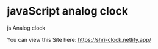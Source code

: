 # javaScript analog clock

js Analog clock

You can view this Site here:
https://shri-clock.netlify.app/
